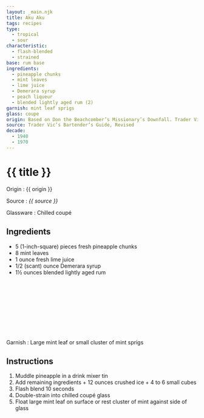 ```yaml
---
layout: _main.njk
title: Aku Aku
tags: recipes
type:
  - tropical
  - sour
characteristic:
  - flash-blended
  - strained
base: rum base
ingredients:
  - pineapple chunks
  - mint leaves
  - lime juice
  - Demerara syrup
  - peach liqueur
  - blended lightly aged rum (2)
garnish: mint leaf sprigs
glass: coupe
origin: Based on Don the Beachcomber’s Missionary’s Downfall. Trader Vic's Bartender's Guide, wherein this recipe appears, was published in 1947; the revised edition first saw print in 1972.
source: Trader Vic’s Bartender’s Guide, Revised
decade:
  - 1940
  - 1970
---
```

<!-- markdownlint-disable MD025 -->
# {{ title }}
<!-- markdownlint-disable MD025 -->

Origin
  : {{ origin }}

Source
  : <cite>{{ source }}</cite>

Glassware
  : Chilled coupé

## Ingredients

* 5 (1-inch-square) pieces fresh pineapple chunks
* 8 mint leaves
* 1 ounce fresh lime juice
* 1/2 (scant) ounce Demerara syrup
* 1&frac12; ounces blended lightly aged rum<icon-l space="1em" label="(2)" class="bigger"><span class="with-icon"><svg class="icon"><use href="/assets/images/icons/circle-2.svg#circle-2"></use></svg></span></icon-l>

Garnish
  : Large mint leaf or small cluster of mint sprigs

## Instructions

1. Muddle pineapple in a drink mixer tin
2. Add remaining ingredients + 12 ounces crushed ice + 4 to 6 small cubes
3. Flash blend 10 seconds
4. Double-strain into chilled coupé glass
5. Float large mint leaf on surface or rest cluster of mint against side of glass
